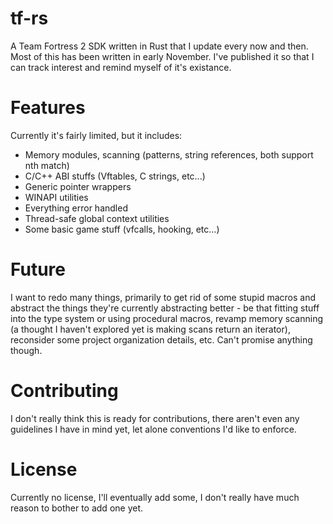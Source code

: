 # tf-rs
A Team Fortress 2 SDK written in Rust that I update every now and then. Most of this has been written in early November. I've published it so that I can track interest and remind myself of it's existance.

# Features
Currently it's fairly limited, but it includes:
- Memory modules, scanning (patterns, string references, both support nth match)
- C/C++ ABI stuffs (Vftables, C strings, etc...)
- Generic pointer wrappers
- WINAPI utilities
- Everything error handled
- Thread-safe global context utilities
- Some basic game stuff (vfcalls, hooking, etc...)

# Future
I want to redo many things, primarily to get rid of some stupid macros and abstract the things they're currently abstracting better - be that fitting stuff into the type system or using procedural macros, revamp memory scanning (a thought I haven't explored yet is making scans return an iterator), reconsider some project organization details, etc. Can't promise anything though.

# Contributing
I don't really think this is ready for contributions, there aren't even any guidelines I have in mind yet, let alone conventions I'd like to enforce.

# License
Currently no license, I'll eventually add some, I don't really have much reason to bother to add one yet.